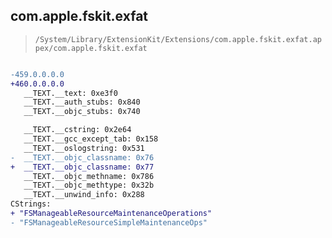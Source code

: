 ## com.apple.fskit.exfat

> `/System/Library/ExtensionKit/Extensions/com.apple.fskit.exfat.appex/com.apple.fskit.exfat`

```diff

-459.0.0.0.0
+460.0.0.0.0
   __TEXT.__text: 0xe3f0
   __TEXT.__auth_stubs: 0x840
   __TEXT.__objc_stubs: 0x740

   __TEXT.__cstring: 0x2e64
   __TEXT.__gcc_except_tab: 0x158
   __TEXT.__oslogstring: 0x531
-  __TEXT.__objc_classname: 0x76
+  __TEXT.__objc_classname: 0x77
   __TEXT.__objc_methname: 0x786
   __TEXT.__objc_methtype: 0x32b
   __TEXT.__unwind_info: 0x288
CStrings:
+ "FSManageableResourceMaintenanceOperations"
- "FSManageableResourceSimpleMaintenanceOps"

```
